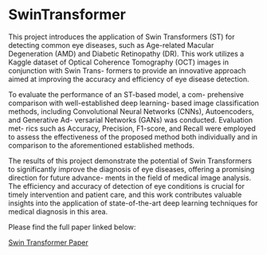 # SwinTransformer

This project introduces the application of Swin Transformers
(ST) for detecting common eye diseases, such as Age-related
Macular Degeneration (AMD) and Diabetic Retinopathy (DR).
This work utilizes a Kaggle dataset of Optical Coherence
Tomography (OCT) images in conjunction with Swin Trans-
formers to provide an innovative approach aimed at improving
the accuracy and efficiency of eye disease detection.


To evaluate the performance of an ST-based model, a com-
prehensive comparison with well-established deep learning-
based image classification methods, including Convolutional
Neural Networks (CNNs), Autoencoders, and Generative Ad-
versarial Networks (GANs) was conducted. Evaluation met-
rics such as Accuracy, Precision, F1-score, and Recall were
employed to assess the effectiveness of the proposed method
both individually and in comparison to the aforementioned
established methods.


The results of this project demonstrate the potential of Swin
Transformers to significantly improve the diagnosis of eye
diseases, offering a promising direction for future advance-
ments in the field of medical image analysis. The efficiency
and accuracy of detection of eye conditions is crucial for
timely intervention and patient care, and this work contributes
valuable insights into the application of state-of-the-art deep
learning techniques for medical diagnosis in this area. 

Please find the full paper linked below:

[Swin Transformer Paper](SwinTransformersEyeDiseasePaper.pdf)

